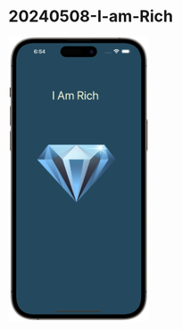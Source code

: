 # 20240508-I-am-Rich



<img src="https://github.com/luoguofeng0401/20240508-I-am-Rich/blob/main/Demo.png?raw=true" alt="我的圖片" width="50%" height="50%">
